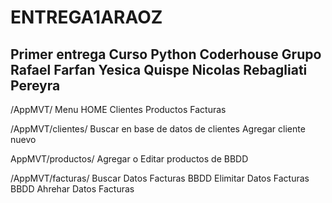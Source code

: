 # ENTREGA1ARAOZ
Primer entrega Curso Python Coderhouse
Grupo
Rafael Farfan
Yesica Quispe
Nicolas Rebagliati Pereyra
--------------------------
/AppMVT/
Menu
HOME 
Clientes
Productos
Facturas

/AppMVT/clientes/
Buscar en base de datos de clientes
Agregar cliente nuevo

AppMVT/productos/
Agregar o Editar productos de BBDD

/AppMVT/facturas/
Buscar Datos Facturas  BBDD
Elimitar Datos Facturas BBDD
Ahrehar Datos Facturas
